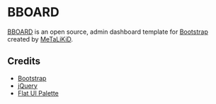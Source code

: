 # BBOARD

[BBOARD](https://github.com/MeTaLiKiD/bboard) is an open source, admin dashboard template for [Bootstrap](https://getbootstrap.com) created by [MeTaLiKiD](https://www.metalikid.ovh).

## Credits

* [Bootstrap](https://getbootstrap.com)
* [jQuery](https://jquery.com)
* [Flat UI Palette](https://flatuicolors.com/palette/defo)
